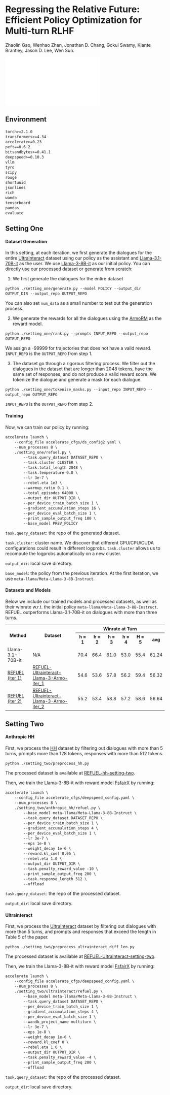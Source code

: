 # Regressing the Relative Future: Efficient Policy Optimization for Multi-turn RLHF

Zhaolin Gao, Wenhao Zhan, Jonathan D. Chang, Gokul Swamy, Kiante Brantley, Jason D. Lee, Wen Sun.

![front page](./figs/refuel_ffig.pdf)

## Environment

```
torch>=2.1.0
transformers>=4.34
accelerate>=0.23
peft==0.6.2
bitsandbytes>=0.41.1
deepspeed>=0.10.3
vllm
tyro
scipy
rouge
shortuuid
jsonlines
rich
wandb
tensorboard
pandas
evaluate
```

## Setting One

#### Dataset Generation

In this setting, at each iteration, we first generate the dialogues for the entire [UltraInteract](https://huggingface.co/datasets/openbmb/UltraInteract_pair) dataset using our policy as the assistant and [Llama-3.1-70B-it](https://huggingface.co/meta-llama/Meta-Llama-3-70B-Instruct) as the user. We use [Llama-3-8B-it](https://huggingface.co/meta-llama/Meta-Llama-3-8B-Instruct) as our initial policy. You can directly use our processed dataset or generate from scratch:

1. We first generate the dialogues for the entire dataset
```
python ./setting_one/generate.py --model POLICY --output_dir OUTPUT_DIR --output_repo OUTPUT_REPO
```
You can also set ```num_data``` as a small number to test out the generation process.

2. We generate the rewards for all the dialogues using the [ArmoRM](https://huggingface.co/RLHFlow/ArmoRM-Llama3-8B-v0.1) as the reward model.
```
python ./setting_one/rank.py --prompts INPUT_REPO --output_repo OUTPUT_REPO
```
We assign a -99999 for trajectories that does not have a valid reward. ```INPUT_REPO``` is the ```OUTPUT_REPO``` from step 1.

3. The dataset go through a rigorous filtering process. We filter out the dialogues in the dataset that are longer than 2048 tokens, have the same set of responses, and do not produce a valid reward score. We tokenize the dialogue and generate a mask for each dialogue.
```
python ./setting_one/tokenize_masks.py --input_repo INPUT_REPO --output_repo OUTPUT_REPO
```
```INPUT_REPO``` is the ```OUTPUT_REPO``` from step 2.

#### Training
Now, we can train our policy by running:
```
accelerate launch \
    --config_file accelerate_cfgs/ds_config2.yaml \
    --num_processes 8 \
    ./setting_one/refuel.py \
        --task.query_dataset DATASET_REPO \
        --task.cluster CLUSTER \
        --task.total_length 2048 \
        --task.temperature 0.8 \
        --lr 3e-7 \
        --rebel.eta 1e3 \
        --warmup_ratio 0.1 \
        --total_episodes 64000 \
        --output_dir OUTPUT_DIR \
        --per_device_train_batch_size 1 \
        --gradient_accumulation_steps 16 \
        --per_device_eval_batch_size 1 \
        --print_sample_output_freq 100 \
        --base_model PREV_POLICY
```
```task.query_dataset```: the repo of the generated dataset.

```task.cluster```: cluster name. We discover that different GPU/CPU/CUDA configurations could result in different logprobs. ```task.cluster``` allows us to recompute the logprobs automatically on a new cluster.

```output_dir```: local save directory.

```base_model```: the policy from the previous iteration. At the first iteration, we use ```meta-llama/Meta-Llama-3-8B-Instruct```.

#### Datasets and Models

Below we include our trained models and processed datasets, as well as their winrate w.r.t. the initial policy ```meta-llama/Meta-Llama-3-8B-Instruct```. REFUEL outperforms Llama-3.1-70B-it on dialogues with more than three turns.

<table>
  <tr>
    <th rowspan="2">Method</th>
    <th rowspan="2">Dataset</th>
    <th colspan="6">Winrate at Turn</th>
  </tr>
  <tr>
    <th>h = 1</th>
    <th>h = 2</th>
    <th>h = 3</th>
    <th>h = 4</th>
    <th>H = 5</th>
    <th>avg</th>
  </tr>
  <tr>
    <td>Llama-3.1-70B-it</td>
    <td> N/A </td>
    <td>70.4</td>
    <td>66.4</td>
    <td>61.0</td>
    <td>53.0</td>
    <td>55.4</td>
    <td>61.24</td>
  </tr>
  <tr>
    <td><a href="https://huggingface.co/Cornell-AGI/REFUEL-Llama-3-Armo-iter_1">REFUEL (iter 1)</a></td>
    <td><a href="https://huggingface.co/datasets/Cornell-AGI/REFUEL-Ultrainteract-Llama-3-Armo-iter_1">REFUEL-Ultrainteract-Llama-3-Armo-iter_1</a></td>
    <td>54.6</td>
    <td>53.6</td>
    <td>57.8</td>
    <td>56.2</td>
    <td>59.4</td>
    <td>56.32</td>
  </tr>
  <tr>
    <td><a href="https://huggingface.co/Cornell-AGI/REFUEL-Llama-3-Armo-iter_2">REFUEL (iter 2)</a></td>
    <td><a href="https://huggingface.co/datasets/Cornell-AGI/REFUEL-Ultrainteract-Llama-3-Armo-iter_2">REFUEL-Ultrainteract-Llama-3-Armo-iter_2</a></td>
    <td>55.2</td>
    <td>53.4</td>
    <td>58.8</td>
    <td>57.2</td>
    <td>58.6</td>
    <td>56.64</td>
  </tr>
</table>

## Setting Two

#### Anthropic HH

First, we process the [HH](https://huggingface.co/datasets/trl-internal-testing/hh-rlhf-trl-style) dataset by filtering out dialogues with more than 5 turns, prompts more than 128 tokens, responses with more than 512 tokens.
```
python ./setting_two/preprocess_hh.py
```
The processed dataset is available at [REFUEL-hh-setting-two](https://huggingface.co/datasets/Cornell-AGI/REFUEL-hh-setting-two).

Then, we train the Llama-3-8B-it with reward model [FsfairX](https://huggingface.co/sfairXC/FsfairX-LLaMA3-RM-v0.1) by running:
```
accelerate launch \
    --config_file accelerate_cfgs/deepspeed_config.yaml \
    --num_processes 8 \
    ./setting_two/anthropic_hh/refuel.py \
        --base_model meta-llama/Meta-Llama-3-8B-Instruct \
        --task.query_dataset DATASET_REPO \
        --per_device_train_batch_size 1 \
        --gradient_accumulation_steps 4 \
        --per_device_eval_batch_size 1 \
        --lr 3e-7 \
        --eps 1e-8 \
        --weight_decay 1e-6 \
        --reward.kl_coef 0.05 \
        --rebel.eta 1.0 \
        --output_dir OUTPUT_DIR \
        --task.penalty_reward_value -10 \
        --print_sample_output_freq 200 \
        --task.response_length 512 \
        --offload
```
```task.query_dataset```: the repo of the processed dataset.

```output_dir```: local save directory.

#### Ultrainteract

First, we process the [UltraInteract](https://huggingface.co/datasets/openbmb/UltraInteract_pair)  dataset by filtering out dialogues with more than 5 turns, and prompts and responses that exceed the length in Table 5 of the paper.
```
python ./setting_two/preprocess_ultrainteract_diff_len.py
```
The processed dataset is available at [REFUEL-UltraInteract-setting-two](https://huggingface.co/datasets/Cornell-AGI/REFUEL-UltraInteract-setting-two).

Then, we train the Llama-3-8B-it with reward model [FsfairX](https://huggingface.co/sfairXC/FsfairX-LLaMA3-RM-v0.1) by running:

```
accelerate launch \
    --config_file accelerate_cfgs/deepspeed_config.yaml \
    --num_processes 8 \
    ./setting_two/ultrainteract/refuel.py \
        --base_model meta-llama/Meta-Llama-3-8B-Instruct \
        --task.query_dataset DATASET_REPO \
        --per_device_train_batch_size 1 \
        --gradient_accumulation_steps 4 \
        --per_device_eval_batch_size 1 \
        --wandb_project_name multiturn \
        --lr 3e-7 \
        --eps 1e-8 \
        --weight_decay 1e-6 \
        --reward.kl_coef 0 \
        --rebel.eta 1.0 \
        --output_dir OUTPUT_DIR \
        --task.penalty_reward_value -4 \
        --print_sample_output_freq 200 \
        --offload
```
```task.query_dataset```: the repo of the processed dataset.

```output_dir```: local save directory.